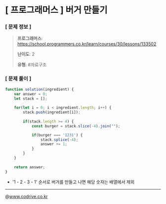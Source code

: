 # [ 프로그래머스 ] 버거 만들기

### [ 문제 정보 ]
> **프로그래머스**: https://school.programmers.co.kr/learn/courses/30/lessons/133502
> 
> **난이도**: 2
>
> **유형**: #자료구조


### [ 문제 풀이 ]
```JavaScript
function solution(ingredient) {
    var answer = 0;
    let stack = [];
    
    for(let i = 0; i < ingredient.length; i++) {
        stack.push(ingredient[i]);
        
        if(stack.length >= 4) {
            const burger = stack.slice(-4).join("");

            if(burger === '1231') {
                stack.splice(-4);
                answer += 1;
            }
        }
    }
    
    return answer;
}
```
* '1 - 2 - 3 - 1' 순서로 버거를 만들고 나면 해당 숫자는 배열에서 제외


---
@www.codrive.co.kr